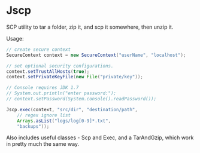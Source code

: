 Jscp
===========

SCP utility to tar a folder, zip it, and scp it somewhere, then unzip it.

Usage:

```java
// create secure context
SecureContext context = new SecureContext("userName", "localhost");

// set optional security configurations.
context.setTrustAllHosts(true);
context.setPrivateKeyFile(new File("private/key"));

// Console requires JDK 1.7
// System.out.println("enter password:");
// context.setPassword(System.console().readPassword());

Jscp.exec(context, "src/dir", "destination/path",
	// regex ignore list 
	Arrays.asList("logs/log[0-9]*.txt",
	"backups"));
```
	

Also includes useful classes - Scp and Exec, and a TarAndGzip, which work in 
pretty much the same way.
		
		
